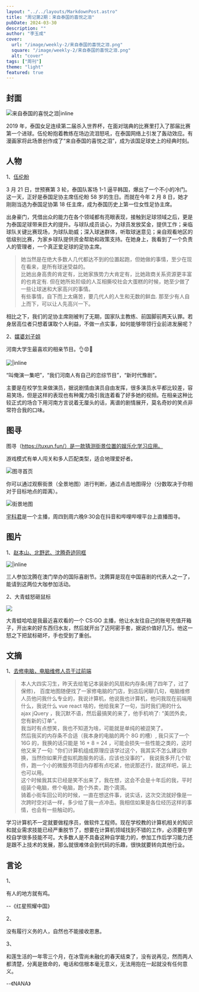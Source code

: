 ```yaml
---
layout: "../../layouts/MarkdownPost.astro"
title: "周记第2期：来自泰国的喜悦之泪"
pubDate: 2024-03-30
description: ""
author: "李玉成"
cover:
  url: "/image/weekly-2/来自泰国的喜悦之泪.png"
  square: "/image/weekly-2/来自泰国的喜悦之泪.png"
  alt: "cover"
tags: ["周刊"]
theme: "light"
featured: true
---
```


## 封面

![来自泰国的喜悦之泪|inline](/image/weekly-2/来自泰国的喜悦之泪.png)

2019 年，泰国女足连续第二届杀入世界杯，在面对瑞典的比赛里打入了那届比赛第一个进球。伍伦盼抱着教练在场边流泪怒吼，在泰国网络上引发了轰动效应。有漫画家将此场景创作成了“来自泰国的喜悦之泪”，成为该国足球史上的经典时刻。

## 人物

1、[伍伦盼](https://www.bilibili.com/video/BV1pf421Z7Q1/?spm_id_from=333.999.0.0&vd_source=0234ab1d8c640cb8252df5ce55d6142d)

3 月 21 日，世预赛第 3 轮，泰国队客场 1-1 逼平韩国，爆出了一个不小的冷门。这一天，正好是泰国足协主席伍伦盼 58 岁的生日。而就在今年 2 月 8 日，她才刚刚当选为泰国足协第 18 任主席，成为泰国历史上第一位女性足协主席。

出身豪门，凭借出众的能力在各个领域都有亮眼表现，接触到足球领域之后，更是为泰国足球带来巨大的提升。与球队成员谈心，为球员发放奖金，提供工作；亲临球队关键比赛现场，为球队助威；深入球迷群体，听取球迷意见；亲自观看地区的低级别比赛，为家乡球队提供资金帮助和政策支持。在她身上，我看到了一个负责人的管理者，一个真正爱足球的足协主席。

> 她当然是在绝大多数人几代都达不到的位置起跑，但她做的事情，至少在现在看来，是所有球迷受益的。  
> 比她出身高贵的肯定有，比她家族势力大肯定有，比她政商关系资源更丰富的也肯定有. 但在她所处阶级的人互相撕咬社会大蛋糕的时候，她至少做了一些让球迷和大家高兴的事情。  
> 有些事情，自下而上太痛苦，要几代人的人生和无数的鲜血. 那至少有人自上而下，可以让人先高兴一下。

相比之下，我们的足协主席刚被判了无期，国家队主教练、前国脚前两天认罪。若身居高位者只想着谋取个人利益，不做一点实事，如何能够带领行业前进发展呢？

2、[媒婆刘子姐](https://space.bilibili.com/1879274359)

河南大学生最喜欢的相亲节目。👌😡👊

![|inline](/image/weekly-2/相亲视频封面.jpg)

“叫俺演一集吧”，“我们河南人有自己的恋综节目”，“新时代豫剧”。

主要是在校学生来做演员，据说剧情由演员自由发挥，很多演员水平都比较差，容易笑场，但是这样的表现也有种魔力吸引我连着看了好多她的视频。在相亲这种比较正式的场合下用河南方言说着无厘头的话，离谱的剧情展开，莫名奇妙的笑点非常符合我的口味。

## 图寻

图寻（https://tuxun.fun/）是一款猜测街景位置的娱乐化学习应用。

游戏模式有单人闯关和多人匹配类型，适合地理爱好者。

![图寻首页](/image/weekly-2/图寻1.jpg)

你可以通过观察街景（全景地图）进行判断，通过点击地图得分（分数取决于你相对于目标地点的距离）。

![街景地图](/image/weekly-2/图寻2.jpg)

[宇科君](https://space.bilibili.com/93569847)是一个主播，周四到周六晚9:30会在抖音和哔哩哔哩平台上直播图寻。

## 图片

1、[赵本山、北野武、沈腾奇迹同框](https://new.qq.com/rain/a/20240325Q03KP600)

![|inline](/image/weekly-2/赵本山.jpg)

三人参加沈腾在澳门举办的国际喜剧节。沈腾算是现在中国喜剧的代表人之一了，能请到这两位大咖参加活动。

2、大青蛙怒砸鼠标

![](/image/weekly-2/大青蛙怒砸鼠标.jpg)

大青蛙哈哈是我最近喜欢看的一个 CS:GO 主播，他让水友往自己的账号充值开箱子，开出来的好东西归水友，然后就开出了迈阿密手套，据说价值好几万。他这一怒之下把鼠标砸坏，手也受到了重创。

## 文摘

1、[去修电脑，电脑维修人员干过前端](https://www.v2ex.com/t/1028319#reply65)

> 本人大四实习生，昨天去给笔记本装新的风扇和内存条(用了四年了，过了保修)， 百度地图随便找了一家修电脑的门店，到店后闲聊几句，电脑维修人员他问我什么专业的，我说计算机，他说我也计算机，他问我现在前端用什么，我说什么 vue react 啥的，他给我来了一句，当时我们用的什么 ajax jQuery ，我沉默不语，然后最搞笑的来了，他手机响了: “美团外卖，您有新的订单”。  
> 我当时有点想笑，我也不知道为啥，可能就是单纯的被逗笑了。  
> 然后我买的内存条不合适（我本身的电脑的两个 8G 的槽）, 我只买了一个 16G 的，我换的话只能是 16 + 8 = 24 ，可能会损失一些性能之类的，这时他又来了一句: "你们计算机组成原理应该学过这个，我其实不怎么建议你换，当然你如果开虚拟机跑服务的话，应该也没事的"， 我说我多开几个软件，跑一个小的微服务项目内存都有点吃紧，他说那还行，就这样吧，装上也可以用。  
> 这个时候我其实已经是笑不出来了，我在想，这会不会是十年后的我，平时组装个电脑，修个电脑，跑个外卖，跑个滴滴。  
> 骑着小街车回公司的时候，一直在想这件事，说实话，这次交流就好像是一次跨时空对话一样，多少给了我一点冲击。我相信如果是各位经历这样的事情，也会有一些触动的。

学习计算机不一定就要做程序员，做软件工程师。现在学校教的计算机相关的知识和就业需求技能已经严重脱节了，想要在计算机领域找到不错的工作，必须要在学校自学很多技能不可。大多数人是不具备这种自学能力的，参加工作后学习能力还是跟不上技术的发展，那么就很难体会到代码的乐趣，很快就要转向其他行业。

## 言论

1、

有人的地方就有鸡。

--《红星照耀中国》

2、

没有履行义务的人，自然也不能接收恩惠。

3、

和莲生活的一年零三个月，在冰雪尚未融化的春天结束了，没有说再见，然而两人都清楚，分离是致命的，电话和信根本毫无意义，无法用抱在一起就没有任何意义。

--《NANA》
